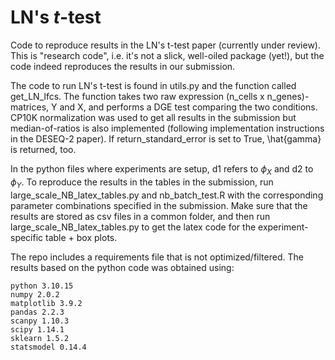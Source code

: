 # LN's $t$-test
Code to reproduce results in the LN's t-test paper (currently under review). This is "research code", i.e. it's not a slick, well-oiled package (yet!), but the code indeed reproduces the results in our submission.

The code to run LN's t-test is found in utils.py and the function called get_LN_lfcs. The function takes two raw expression (n_cells x n_genes)-matrices, Y and X, and performs a DGE test comparing the two conditions. CP10K normalization was used to get all results in the submission but median-of-ratios is also implemented (following implementation instructions in the DESEQ-2 paper). If return_standard_error is set to True, \hat{gamma} is returned, too.

In the python files where experiments are setup, d1 refers to $\phi_X$ and d2 to $\phi_Y$. To reproduce the results in the tables in the submission, run large_scale_NB_latex_tables.py and nb_batch_test.R with the corresponding parameter combinations specified in the submission. Make sure that the results are stored as csv files in a common folder, and then run large_scale_NB_latex_tables.py to get the latex code for the experiment-specific table + box plots. 

The repo includes a requirements file that is not optimized/filtered. The results based on the python code was obtained using:
```
python 3.10.15
numpy 2.0.2
matplotlib 3.9.2
pandas 2.2.3
scanpy 1.10.3
scipy 1.14.1
sklearn 1.5.2
statsmodel 0.14.4
``` 

